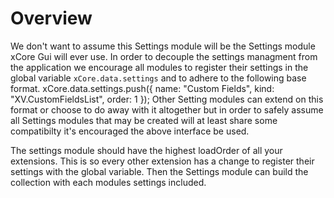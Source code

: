 Overview
========
We don't want to assume this Settings module will be the Settings module xCore Gui  will ever use. In order to decouple the settings managment from the application we encourage all modules to register their settings in the global variable `xCore.data.settings` and to adhere to the following base format.
  xCore.data.settings.push({ name: "Custom Fields", kind: "XV.CustomFieldsList", order: 1 });
Other Setting modules can extend on this format or choose to do away with it altogether but in order to safely assume all Settings modules that may be created will at least share some compatibilty it's encouraged the above interface be used.

The settings module should have the highest loadOrder of all your extensions. This is so every other extension has a change to register their settings with the global variable. Then the Settings module can build the collection with each modules settings included.

